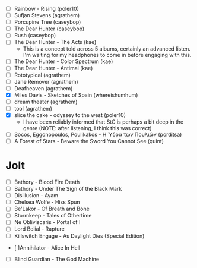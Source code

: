- [ ] Rainbow - Rising (poler10)
- [ ] Sufjan Stevens (agrathem)
- [ ] Porcupine Tree (caseybop)
- [ ] The Dear Hunter (caseybop)
- [ ] Rush (caseybop)
- [ ] The Dear Hunter - The Acts (kae)
    - This is a concept told across 5 albums, certainly an advanced listen. I'm waiting for my headphones to come in before engaging with this.
- [ ] The Dear Hunter - Color Spectrum (kae)
- [ ] The Dear Hunter - Antimai (kae)
- [ ] Rototypical (agrathem)
- [ ] Jane Remover (agrathem)
- [ ] Deafheaven (agrathem)
- [x] Miles Davis - Sketches of Spain (whereishumhum)
- [ ] dream theater (agrathem)
- [ ] tool (agrathem)
- [x] slice the cake - odyssey to the west (poler10) 
    - I have been reliably informed that StC is perhaps a bit deep in the genre (NOTE: after listening, I think this was correct)
- [ ] Socos, Eggonopoulos, Poulikakos - Η Ύδρα των Πουλιών (porditsa)
- [ ] A Forest of Stars - Beware the Sword You Cannot See (quint)
 
# Jolt

- [ ] Bathory - Blood Fire Death
- [ ] Bathory - Under The Sign of the Black Mark
- [ ] Disillusion - Ayam
- [ ] Chelsea Wolfe - Hiss Spun
- [ ] Be'Lakor - Of Breath and Bone
- [ ] Stormkeep - Tales of Othertime
- [ ] Ne Obliviscaris - Portal of I
- [ ] Lord Belial - Rapture
- [ ] Killswitch Engage - As Daylight Dies (Special Edition)
- [ ]Annihilator - Alice In Hell
- [ ] Blind Guardian - The God Machine